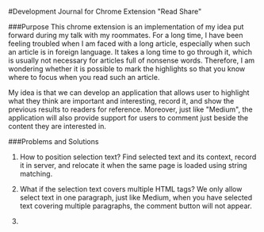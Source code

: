 #Development Journal for Chrome Extension "Read Share"

###Purpose
This chrome extension is an implementation of my idea put forward during
my talk with my roommates. For a long time, I have been feeling troubled 
when I am faced with a long article, especially when such an article is 
in foreign language. It takes a long time to go through it, which is usually
not necessary for articles full of nonsense words. Therefore, I am wondering
whether it is possible to mark the highlights so that you know where to focus
when you read such an article. 

My idea is that we can develop an application that allows user to highlight 
what they think are important and interesting, record it, and show the previous
results to readers for reference. Moreover, just like "Medium", the application
will also provide support for users to comment just beside the content they are
interested in.

###Problems and Solutions
1. How to position selection text?
Find selected text and its context, record it in server, and relocate it 
when the same page is loaded using string matching.
 
2. What if the selection text covers multiple HTML tags?
We only allow select text in one paragraph, just like Medium, when you have
selected text covering multiple paragraphs, the comment button will not appear.

3. 


